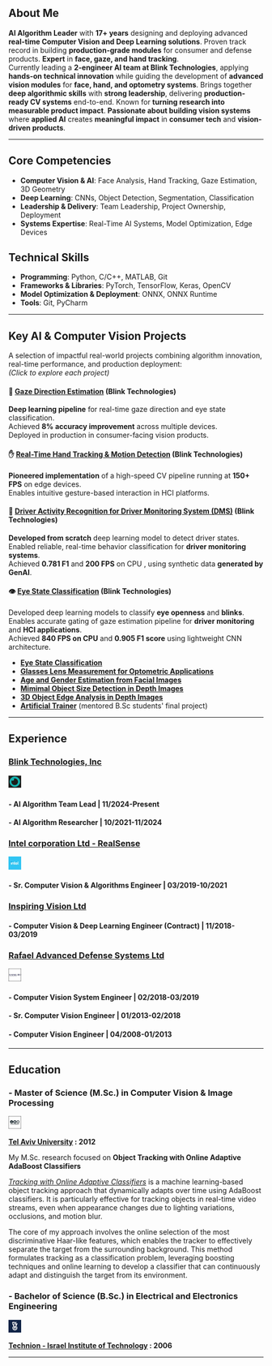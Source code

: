 ## About Me ##
**AI Algorithm Leader** with **17+ years** designing and deploying advanced **real-time Computer Vision and Deep Learning solutions**. Proven track record in building **production-grade modules** for consumer and defense products. **Expert** in **face, gaze, and hand tracking**.  
Currently leading a **2-engineer AI team at Blink Technologies**, applying **hands-on technical innovation** while guiding the development of **advanced vision modules** for **face, hand, and optometry systems**. Brings together **deep algorithmic skills** with **strong leadership**, delivering **production-ready CV systems** end-to-end. Known for **turning research into measurable product impact**. **Passionate about building vision systems** where **applied AI** creates **meaningful impact** in **consumer tech** and **vision-driven products**.

---

## Core Competencies  ##

+ **Computer Vision & AI**: Face Analysis, Hand Tracking, Gaze Estimation, 3D Geometry
+ **Deep Learning**: CNNs, Object Detection, Segmentation, Classification
+ **Leadership & Delivery**: Team Leadership, Project Ownership, Deployment
+ **Systems Expertise**: Real-Time AI Systems, Model Optimization, Edge Devices

## Technical Skills ##

+ **Programming**: Python, C/C++, MATLAB, Git
+ **Frameworks & Libraries**: PyTorch, TensorFlow, Keras, OpenCV
+ **Model Optimization & Deployment**: ONNX, ONNX Runtime
+ **Tools**: Git, PyCharm
  
---

## Key AI & Computer Vision Projects  ##

A selection of impactful real-world projects combining algorithm innovation, real-time performance, and production deployment:  
*(Click to explore each project)*
#### 🎯 [Gaze Direction Estimation](pages/gaze_estimation_project/gaze_estimation.md) (Blink Technologies) ####
**Deep learning pipeline** for real-time gaze direction and eye state classification.  
Achieved **8% accuracy improvement** across multiple devices.  
Deployed in production in consumer-facing vision products.  

#### ✋ [Real-Time Hand Tracking & Motion Detection](pages/hand_detection_project/hand_detection.md) (Blink Technologies) ####  
**Pioneered implementation** of a high-speed CV pipeline running at **150+ FPS** on edge devices.  
Enables intuitive gesture-based interaction in HCI platforms.  

#### 🚗 [Driver Activity Recognition for Driver Monitoring System (DMS)](pages/dms_project/dms.md) (Blink Technologies) ####
**Developed from scratch** deep learning model to detect driver states.  
Enabled reliable, real-time behavior classification for **driver monitoring systems**.  
Achieved **0.781 F1** and **200 FPS** on CPU , using synthetic data **generated by GenAI**.

#### 👁️ [Eye State Classification](pages/eye_analysis_project/eye_analysis.md) (Blink Technologies)  ####
Developed deep learning models to classify **eye openness** and **blinks**.  
Enables accurate gating of gaze estimation pipeline for **driver monitoring** and **HCI applications**.  
Achieved **840 FPS on CPU** and **0.905 F1 score** using lightweight CNN architecture.


+ **[Eye State Classification](pages/eye_analysis_project/eye_analysis.md)**
+ **[Glasses Lens Measurement for Optometric Applications](pages/optometry_project/optometry.md)**
+ **[Age and Gender Estimation from Facial Images](pages/age_gender_project/age_gender.md)**
+ **[Mimimal Object Size Detection in Depth Images](pages/deep_mos/deep_mos.md)**
+ **[3D Object Edge Analysis in Depth Images](pages/3d_object_analysis_project/3d_object_analysis.md)**
+ **[Artificial Trainer](pages/artificial_trainer_project/artificial_trainer.md)** (mentored B.Sc students' final project)

---

## Experience  ##

### [Blink Technologies, Inc](http://www.blinkeye.ai/) ###
<img src="images/blink_technologies_incorporation_logo.jpg?raw=true" width="5%" height="5%"/>

#### - AI Algorithm Team Lead | 11/2024-Present ####  
#### - AI Algorithm Researcher | 10/2021-11/2024 ####

### [Intel corporation Ltd - RealSense](https://www.intelrealsense.com/) ###
<img src="images/intel_corporation_logo.jpg?raw=true" width="5%" height="5%"/>

#### - Sr. Computer Vision & Algorithms Engineer | 03/2019-10/2021 ####

### [Inspiring Vision Ltd]() ###

#### - Computer Vision & Deep Learning Engineer (Contract) | 11/2018-03/2019 ####

### [Rafael Advanced Defense Systems Ltd](https://www.rafael.co.il/) ###
<img src="images/Rafael_logo_border.jpg?raw=true" width="5%" height="5%"/>

#### - Computer Vision System Engineer | 02/2018-03/2019 #### 
#### - Sr. Computer Vision Engineer | 01/2013-02/2018 #### 
#### - Computer Vision Engineer | 04/2008-01/2013 ####

---

## Education  ##
### - Master of Science (M.Sc.) in Computer Vision & Image Processing ###
<img src="images/tel_aviv_university_logo_border.jpg?raw=true" width="5%" height="5%"/>

**[Tel Aviv University](https://www.linkedin.com/school/tel-aviv-university/) : 2012**

My M.Sc. research focused on **Object Tracking with Online Adaptive AdaBoost Classifiers**

[*Tracking with Online Adaptive Classifiers*](https://www.youtube.com/watch?v=7SY7zlmDr0M) is a machine learning-based object tracking approach that dynamically adapts over time using AdaBoost classifiers. It is particularly effective for tracking objects in real-time video streams, even when appearance changes due to lighting variations, occlusions, and motion blur.

The core of my approach involves the online selection of the most discriminative Haar-like features, which enables the tracker to effectively separate the target from the surrounding background. This method formulates tracking as a classification problem, leveraging boosting techniques and online learning to develop a classifier that can continuously adapt and distinguish the target from its environment.


### - Bachelor of Science (B.Sc.) in Electrical and Electronics Engineering ###
<img src="images/technion_logo.jpg?raw=true" width="5%" height="5%"/>

**[Technion - Israel Institute of Technology](https://www.linkedin.com/school/technion/) : 2006**

---



